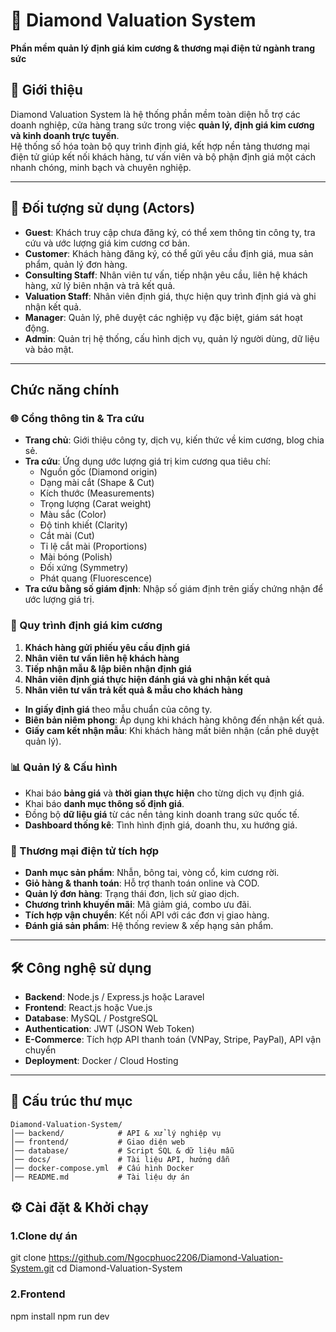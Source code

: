 # 💎 Diamond Valuation System

**Phần mềm quản lý định giá kim cương & thương mại điện tử ngành trang sức**

## 📖 Giới thiệu

Diamond Valuation System là hệ thống phần mềm toàn diện hỗ trợ các doanh nghiệp, cửa hàng trang sức trong việc **quản lý, định giá kim cương và kinh doanh trực tuyến**.  
Hệ thống số hóa toàn bộ quy trình định giá, kết hợp nền tảng thương mại điện tử giúp kết nối khách hàng, tư vấn viên và bộ phận định giá một cách nhanh chóng, minh bạch và chuyên nghiệp.

---

## 👥 Đối tượng sử dụng (Actors)

- **Guest**: Khách truy cập chưa đăng ký, có thể xem thông tin công ty, tra cứu và ước lượng giá kim cương cơ bản.
- **Customer**: Khách hàng đăng ký, có thể gửi yêu cầu định giá, mua sản phẩm, quản lý đơn hàng.
- **Consulting Staff**: Nhân viên tư vấn, tiếp nhận yêu cầu, liên hệ khách hàng, xử lý biên nhận và trả kết quả.
- **Valuation Staff**: Nhân viên định giá, thực hiện quy trình định giá và ghi nhận kết quả.
- **Manager**: Quản lý, phê duyệt các nghiệp vụ đặc biệt, giám sát hoạt động.
- **Admin**: Quản trị hệ thống, cấu hình dịch vụ, quản lý người dùng, dữ liệu và bảo mật.

---

## Chức năng chính

### 🌐 Cổng thông tin & Tra cứu

- **Trang chủ**: Giới thiệu công ty, dịch vụ, kiến thức về kim cương, blog chia sẻ.
- **Tra cứu**: Ứng dụng ước lượng giá trị kim cương qua tiêu chí:
  - Nguồn gốc (Diamond origin)
  - Dạng mài cắt (Shape & Cut)
  - Kích thước (Measurements)
  - Trọng lượng (Carat weight)
  - Màu sắc (Color)
  - Độ tinh khiết (Clarity)
  - Cắt mài (Cut)
  - Tỉ lệ cắt mài (Proportions)
  - Mài bóng (Polish)
  - Đối xứng (Symmetry)
  - Phát quang (Fluorescence)
- **Tra cứu bằng số giám định**: Nhập số giám định trên giấy chứng nhận để ước lượng giá trị.

### 💼 Quy trình định giá kim cương

1. **Khách hàng gửi phiếu yêu cầu định giá**
2. **Nhân viên tư vấn liên hệ khách hàng**
3. **Tiếp nhận mẫu & lập biên nhận định giá**
4. **Nhân viên định giá thực hiện đánh giá và ghi nhận kết quả**
5. **Nhân viên tư vấn trả kết quả & mẫu cho khách hàng**

- **In giấy định giá** theo mẫu chuẩn của công ty.
- **Biên bản niêm phong**: Áp dụng khi khách hàng không đến nhận kết quả.
- **Giấy cam kết nhận mẫu**: Khi khách hàng mất biên nhận (cần phê duyệt quản lý).

### 📊 Quản lý & Cấu hình

- Khai báo **bảng giá** và **thời gian thực hiện** cho từng dịch vụ định giá.
- Khai báo **danh mục thông số định giá**.
- Đồng bộ **dữ liệu giá** từ các nền tảng kinh doanh trang sức quốc tế.
- **Dashboard thống kê**: Tình hình định giá, doanh thu, xu hướng giá.

### 🛒 Thương mại điện tử tích hợp

- **Danh mục sản phẩm**: Nhẫn, bông tai, vòng cổ, kim cương rời.
- **Giỏ hàng & thanh toán**: Hỗ trợ thanh toán online và COD.
- **Quản lý đơn hàng**: Trạng thái đơn, lịch sử giao dịch.
- **Chương trình khuyến mãi**: Mã giảm giá, combo ưu đãi.
- **Tích hợp vận chuyển**: Kết nối API với các đơn vị giao hàng.
- **Đánh giá sản phẩm**: Hệ thống review & xếp hạng sản phẩm.

---

## 🛠️ Công nghệ sử dụng

- **Backend**: Node.js / Express.js hoặc Laravel
- **Frontend**: React.js hoặc Vue.js
- **Database**: MySQL / PostgreSQL
- **Authentication**: JWT (JSON Web Token)
- **E-Commerce**: Tích hợp API thanh toán (VNPay, Stripe, PayPal), API vận chuyển
- **Deployment**: Docker / Cloud Hosting

---

## 📂 Cấu trúc thư mục

```plaintext
Diamond-Valuation-System/
│── backend/            # API & xử lý nghiệp vụ
│── frontend/           # Giao diện web
│── database/           # Script SQL & dữ liệu mẫu
│── docs/               # Tài liệu API, hướng dẫn
│── docker-compose.yml  # Cấu hình Docker
│── README.md           # Tài liệu dự án
```

## ⚙️ Cài đặt & Khởi chạy

### 1.Clone dự án

git clone https://github.com/Ngocphuoc2206/Diamond-Valuation-System.git
cd Diamond-Valuation-System

### 2.Frontend

npm install
npm run dev
